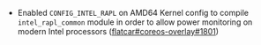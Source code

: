- Enabled `CONFIG_INTEL_RAPL` on AMD64 Kernel config to compile `intel_rapl_common` module in order to allow power monitoring on modern Intel processors ([flatcar#coreos-overlay#1801](https://github.com/flatcar-linux/coreos-overlay/pull/1801))
